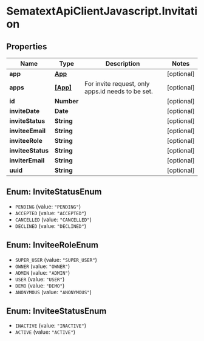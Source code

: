 # SematextApiClientJavascript.Invitation

## Properties
| Name              | Type                | Description                                       | Notes      |
| ----------------- | ------------------- | ------------------------------------------------- | ---------- |
| **app**           | [**App**](App.md)   |                                                   | [optional] |
| **apps**          | [**[App]**](App.md) | For invite request, only apps.id needs to be set. | [optional] |
| **id**            | **Number**          |                                                   | [optional] |
| **inviteDate**    | **Date**            |                                                   | [optional] |
| **inviteStatus**  | **String**          |                                                   | [optional] |
| **inviteeEmail**  | **String**          |                                                   | [optional] |
| **inviteeRole**   | **String**          |                                                   | [optional] |
| **inviteeStatus** | **String**          |                                                   | [optional] |
| **inviterEmail**  | **String**          |                                                   | [optional] |
| **uuid**          | **String**          |                                                   | [optional] |

<a name="InviteStatusEnum"></a>
## Enum: InviteStatusEnum

* `PENDING` (value: `"PENDING"`)
* `ACCEPTED` (value: `"ACCEPTED"`)
* `CANCELLED` (value: `"CANCELLED"`)
* `DECLINED` (value: `"DECLINED"`)


<a name="InviteeRoleEnum"></a>
## Enum: InviteeRoleEnum

* `SUPER_USER` (value: `"SUPER_USER"`)
* `OWNER` (value: `"OWNER"`)
* `ADMIN` (value: `"ADMIN"`)
* `USER` (value: `"USER"`)
* `DEMO` (value: `"DEMO"`)
* `ANONYMOUS` (value: `"ANONYMOUS"`)


<a name="InviteeStatusEnum"></a>
## Enum: InviteeStatusEnum

* `INACTIVE` (value: `"INACTIVE"`)
* `ACTIVE` (value: `"ACTIVE"`)
